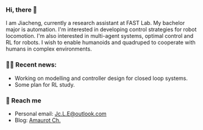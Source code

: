 ### Hi, there 👋

I am Jiacheng, currently a research assistant at FAST Lab. My bachelor major is automation. I'm interested in developing control strategies for robot locomotion. I'm also interested in multi-agent systems, optimal control and RL for robots. I wish to enable humanoids and quadruped to cooperate with humans in complex environments.

### 🏃🏻 Recent news:

- Working on modelling and controller design for closed loop systems.
- Some plan for RL study.

### 🧭 Reach me

- Personal email: Jc.L.E@outlook.com
- Blog: [Amaurot Ch.](https://redbowtie.github.io)
